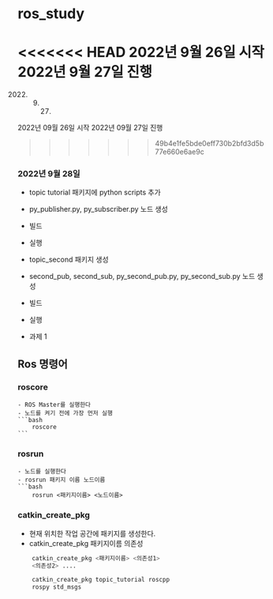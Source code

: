 # ros_study

<<<<<<< HEAD
2022년 9월 26일 시작
2022년 9월 27일 진행
=======
2022. 9. 27.
2022년 09월 26일 시작
2022년 09월 27일 진행
>>>>>>> 49b4e1fe5bde0eff730b2bfd3d5b77e660e6ae9c

### 2022년 9월 28일 
 - topic tutorial 패키지에 python scripts 추가
  - py_publisher.py, py_subscriber.py 노드 생성
  - 빌드
  - 실행

  - topic_second 패키지 생성
  - second_pub, second_sub, py_second_pub.py, py_second_sub.py 노드 생성
  - 빌드
  - 실행

  - 과제 1

  ## Ros 명령어
  ### roscore  
    - ROS Master를 실행한다
    - 노드를 켜기 전에 가장 먼저 실행
    ```bash
        roscore
    ```

  ### rosrun
    - 노드를 실행한다
    - rosrun 패키지 이름 노드이름
    ```bash
        rosrun <패키지이름> <노드이름>

  
### catkin_create_pkg
  - 현재 위치한 작업 공간에 패키지를 생성한다.
  - catkin_create_pkg 패키지이름 의존성
  ```bash
      catkin_create_pkg <패키지이름> <의존성1>
      <의존성2> ....
  ```
  ```bash
      catkin_create_pkg topic_tutorial roscpp
      rospy std_msgs
  ```

